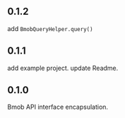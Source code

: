 ## 0.1.2
add `BmobQueryHelper.query()`

## 0.1.1
add example project. update Readme.

## 0.1.0
Bmob API interface encapsulation.

